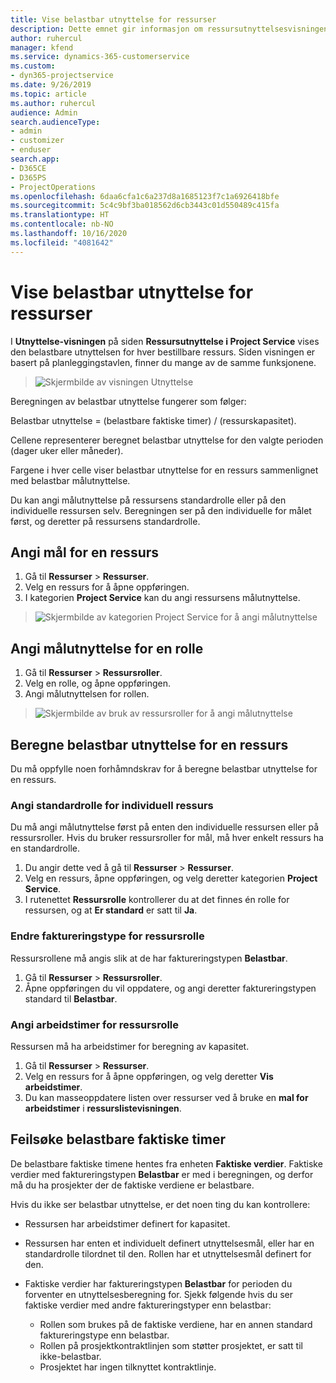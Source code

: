 ```yaml
---
title: Vise belastbar utnyttelse for ressurser
description: Dette emnet gir informasjon om ressursutnyttelsesvisningen.
author: ruhercul
manager: kfend
ms.service: dynamics-365-customerservice
ms.custom:
- dyn365-projectservice
ms.date: 9/26/2019
ms.topic: article
ms.author: ruhercul
audience: Admin
search.audienceType:
- admin
- customizer
- enduser
search.app:
- D365CE
- D365PS
- ProjectOperations
ms.openlocfilehash: 6daa6cfa1c6a237d8a1685123f7c1a6926418bfe
ms.sourcegitcommit: 5c4c9bf3ba018562d6cb3443c01d550489c415fa
ms.translationtype: HT
ms.contentlocale: nb-NO
ms.lasthandoff: 10/16/2020
ms.locfileid: "4081642"
---
```

# <a name="view-chargeable-utilization-for-resources"></a>Vise belastbar utnyttelse for ressurser
 
I **Utnyttelse-visningen** på siden **Ressursutnyttelse i Project Service** vises den belastbare utnyttelsen for hver bestillbare ressurs. Siden visningen er basert på planleggingstavlen, finner du mange av de samme funksjonene.

> ![Skjermbilde av visningen Utnyttelse](media/FAQ-utilization-1.png)
 

Beregningen av belastbar utnyttelse fungerer som følger:

   Belastbar utnyttelse = (belastbare faktiske timer) / (ressurskapasitet).

Cellene representerer beregnet belastbar utnyttelse for den valgte perioden (dager uker eller måneder).

Fargene i hver celle viser belastbar utnyttelse for en ressurs sammenlignet med belastbar målutnyttelse. 

Du kan angi målutnyttelse på ressursens standardrolle eller på den individuelle ressursen selv. Beregningen ser på den individuelle for målet først, og deretter på ressursens standardrolle.

## <a name="set-target-on-a-resource"></a>Angi mål for en ressurs

1. Gå til **Ressurser** \> **Ressurser**. 
2. Velg en ressurs for å åpne oppføringen. 
3. I kategorien **Project Service** kan du angi ressursens målutnyttelse.

> ![Skjermbilde av kategorien Project Service for å angi målutnyttelse](media/FAQ-utilization-2.png)
 
## <a name="set-target-utilization-on-a-role"></a>Angi målutnyttelse for en rolle

1. Gå til **Ressurser** \> **Ressursroller**. 
2. Velg en rolle, og åpne oppføringen. 
3. Angi målutnyttelsen for rollen.

> ![Skjermbilde av bruk av ressursroller for å angi målutnyttelse](media/FAQ-utilization-3.png)
 
## <a name="calculate-chargeable-utilization-for-a-resource"></a>Beregne belastbar utnyttelse for en ressurs

Du må oppfylle noen forhåmndskrav for å beregne belastbar utnyttelse for en ressurs. 

### <a name="set-default-role-for-individual-resource"></a>Angi standardrolle for individuell ressurs

Du må angi målutnyttelse først på enten den individuelle ressursen eller på ressursroller. Hvis du bruker ressursroller for mål, må hver enkelt ressurs ha en standardrolle. 

1. Du angir dette ved å gå til **Ressurser** \> **Ressurser**. 
2. Velg en ressurs, åpne oppføringen, og velg deretter kategorien **Project Service**. 
3. I rutenettet **Ressursrolle** kontrollerer du at det finnes én rolle for ressursen, og at **Er standard** er satt til **Ja**.
 
### <a name="change-billing-type-for-resource-role"></a>Endre faktureringstype for ressursrolle

Ressursrollene må angis slik at de har faktureringstypen **Belastbar**. 

1. Gå til **Ressurser** \> **Ressursroller**. 
2. Åpne oppføringen du vil oppdatere, og angi deretter faktureringstypen standard til **Belastbar**.

### <a name="set-working-hours-for-resource-role"></a>Angi arbeidstimer for ressursrolle
 
Ressursen må ha arbeidstimer for beregning av kapasitet. 

1. Gå til **Ressurser** \> **Ressurser**. 
2. Velg en ressurs for å åpne oppføringen, og velg deretter **Vis arbeidstimer**. 
3. Du kan masseoppdatere listen over ressurser ved å bruke en **mal for arbeidstimer** i **ressurslistevisningen**.

## <a name="troubleshooting-chargeable-actual-hours"></a>Feilsøke belastbare faktiske timer

De belastbare faktiske timene hentes fra enheten **Faktiske verdier**. Faktiske verdier med faktureringstypen **Belastbar** er med i beregningen, og derfor må du ha prosjekter der de faktiske verdiene er belastbare.

Hvis du ikke ser belastbar utnyttelse, er det noen ting du kan kontrollere:

- Ressursen har arbeidstimer definert for kapasitet.
- Ressursen har enten et individuelt definert utnyttelsesmål, eller har en standardrolle tilordnet til den. Rollen har et utnyttelsesmål definert for den.
- Faktiske verdier har faktureringstypen **Belastbar** for perioden du forventer en utnyttelsesberegning for. Sjekk følgende hvis du ser faktiske verdier med andre faktureringstyper enn belastbar:

  - Rollen som brukes på de faktiske verdiene, har en annen standard faktureringstype enn belastbar.
  - Rollen på prosjektkontraktlinjen som støtter prosjektet, er satt til ikke-belastbar.
  - Prosjektet har ingen tilknyttet kontraktlinje.

